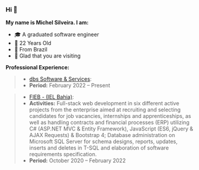 ### Hi 🙂

**My name is Michel Silveira. I am:**
* 🎓 A graduated software engineer
* 🎂 22 Years Old
* 🏡 From Brazil
* 💜 Glad that you are visiting

**Professional Experience:**
> * [dbs Software & Services](https://www.dbsgroup.net/):
> * **Period:** February 2022 – Present

> * [FIEB - (IEL Bahia)](https://ielbahia.com.br/):
> * **Activities:** Full-stack web development in six different active projects from the enterprise aimed at recruiting and selecting candidates for job vacancies, internships and apprenticeships, as well as handling contracts and financial processes (ERP) utilizing C# (ASP.NET MVC & Entity Framework), JavaScript (ES6, jQuery & AJAX Requests) & Bootstrap 4; Database administration on Microsoft SQL Server for schema designs, reports, updates, inserts and deletes in T-SQL and elaboration of software requirements specification.
> * **Period:** October 2020 – February 2022
